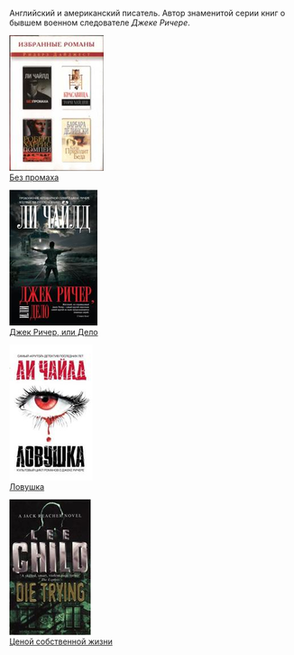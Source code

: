 ﻿Английский и американский писатель. Автор знаменитой серии книг о бывшем военном следователе *Джеке Ричере*.

![](Без%20промаха.jpg)  
[Без промаха](Без%20промаха.md)

![](Джек%20Ричер,%20или%20Дело.jpg)  
[Джек Ричер, или Дело](Джек%20Ричер,%20или%20Дело.md)

![](Ловушка.jpg)  
[Ловушка](Ловушка.md)

![](Ценой%20собственной%20жизни.jpg)  
[Ценой собственной жизни](Ценой%20собственной%20жизни.md)
